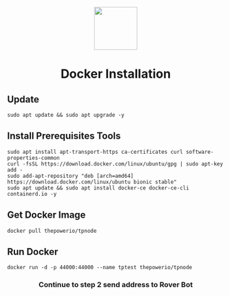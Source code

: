 <p align="center">
    <img height="100" height="auto" src="https://user-images.githubusercontent.com/56349947/204550860-ecf49956-0283-4989-9b59-2469d7413ca7.svg">
</p>
<h1 align='center'>Docker Installation</h1>

## Update
```
sudo apt update && sudo apt upgrade -y
```
## Install Prerequisites Tools
```
sudo apt install apt-transport-https ca-certificates curl software-properties-common
curl -fsSL https://download.docker.com/linux/ubuntu/gpg | sudo apt-key add -
sudo add-apt-repository "deb [arch=amd64] https://download.docker.com/linux/ubuntu bionic stable"
sudo apt update && sudo apt install docker-ce docker-ce-cli containerd.io -y
```
## Get Docker Image
```
docker pull thepowerio/tpnode
```
## Run Docker
```
docker run -d -p 44000:44000 --name tptest thepowerio/tpnode
```

<h3 align='center'>Continue to step 2 send address to Rover Bot</h3>